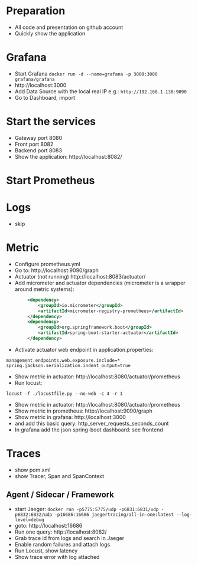 # Preparation
* All code and presentation on github account
* Quickly show the application


# Grafana
* Start Grafana ```docker run -d --name=grafana -p 3000:3000 grafana/grafana```
* http://localhost:3000
* Add Data Source with the local real IP e.g.: ```http://192.168.1.138:9090```
* Go to Dashboard, import

# Start the services
* Gateway port 8080
* Front port 8082
* Backend port 8083
* Show the application: http://localhost:8082/

# Start Prometheus

# Logs
* skip

# Metric
* Configure prometheus.yml
* Go to: http://localhost:9090/graph
* Actuator (not running) http://localhost:8083/actuator/
* Add micrometer and actuator dependencies (micrometer is a wrapper around metric systems):
```xml
        <dependency>
			<groupId>io.micrometer</groupId>
			<artifactId>micrometer-registry-prometheus</artifactId>
		</dependency>
		<dependency>
			<groupId>org.springframework.boot</groupId>
			<artifactId>spring-boot-starter-actuator</artifactId>
		</dependency>
```
* Activate actuator web endpoint in application.properties: 
``` 
management.endpoints.web.exposure.include=*
spring.jackson.serialization.indent_output=true
``` 
* Show metric in actuator: http://localhost:8080/actuator/prometheus
* Run locust: 
```
locust -f ./locustfile.py --no-web -c 4 -r 1
```
* Show metric in actuator: http://localhost:8080/actuator/prometheus
* Show metric in prometheus: http://localhost:9090/graph
* Show metric in grafana: http://localhost:3000 
* and add this basic query: http_server_requests_seconds_count
* In grafana add the json spring-boot dashboard: see frontend

# Traces
* show pom.xml
* show Tracer, Span and SpanContext
## Agent / Sidecar / Framework
* start Jaeger: ```docker run -p5775:5775/udp -p6831:6831/udp -p6832:6832/udp -p16686:16686 jaegertracing/all-in-one:latest --log-level=debug```
* goto: http://localhost:16686
* Run one query: http://localhost:8082/
* Grab trace id from logs and search in Jaeger
* Enable random failures and attach logs
* Run Locust, show latency
* Show trace error with log attached
